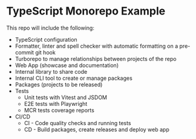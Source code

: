 # TypeScript Monorepo Example

This repo will include the following:

* TypeScript configuration
* Formatter, linter and spell checker with automatic formatting on a pre-commit git hook
* Turborepo to manage relationships between projects of the repo
* Web App (showcase and documentation)
* Internal library to share code
* Internal CLI tool to create or manage packages
* Packages (projects to be released)
* Tests
  * Unit tests with Vitest and JSDOM
  * E2E tests with Playwright
  * MCR tests coverage reports
* CI/CD
  * CI - Code quality checks and running tests
  * CD - Build packages, create releases and deploy web app 
